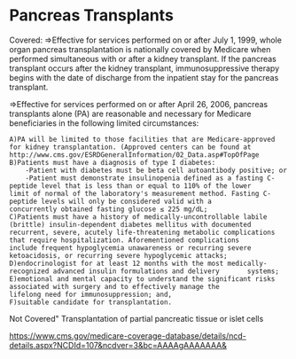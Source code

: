 # Pancreas Transplants

Covered:
=>Effective for services performed on or after July 1, 1999, whole organ pancreas transplantation is nationally covered by Medicare when performed simultaneous with or after a kidney transplant. If the pancreas transplant occurs after the kidney transplant, immunosuppressive therapy begins with the date of discharge from the inpatient stay for the pancreas transplant.

=>Effective for services performed on or after April 26, 2006, pancreas transplants alone (PA) are reasonable and necessary for Medicare beneficiaries in the following limited circumstances:

	A)PA will be limited to those facilities that are Medicare-approved for kidney transplantation. (Approved centers can be found at 		http://www.cms.gov/ESRDGeneralInformation/02_Data.asp#TopOfPage
	B)Patients must have a diagnosis of type I diabetes:
		-Patient with diabetes must be beta cell autoantibody positive; or
		-Patient must demonstrate insulinopenia defined as a fasting C-peptide level that is less than or equal to 110% of the lower 			limit of normal of the laboratory's measurement method. Fasting C-peptide levels will only be considered valid with a 			concurrently obtained fasting glucose ≤ 225 mg/dL;
	C)Patients must have a history of medically-uncontrollable labile (brittle) insulin-dependent diabetes mellitus with documented 	  recurrent, severe, acutely life-threatening metabolic complications that require hospitalization. Aforementioned complications 		include frequent hypoglycemia unawareness or recurring severe ketoacidosis, or recurring severe hypoglycemic attacks;
	D)endocrinologist for at least 12 months with the most medically-       	recognized advanced insulin formulations and delivery 		systems;
	E)emotional and mental capacity to understand the significant risks associated with surgery and to effectively manage the 			lifelong need for immunosuppression; and,
	F)suitable candidate for transplantation.
Not Covered"
Transplantation of partial pancreatic tissue or islet cells 


https://www.cms.gov/medicare-coverage-database/details/ncd-details.aspx?NCDId=107&ncdver=3&bc=AAAAgAAAAAAA&

